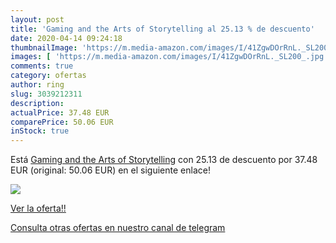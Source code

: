 ```yaml
---
layout: post
title: 'Gaming and the Arts of Storytelling al 25.13 % de descuento'
date: 2020-04-14 09:24:18
thumbnailImage: 'https://m.media-amazon.com/images/I/41ZgwDOrRnL._SL200_.jpg'
images: [ 'https://m.media-amazon.com/images/I/41ZgwDOrRnL._SL200_.jpg' ]
comments: true
category: ofertas
author: ring
slug: 3039212311
description:
actualPrice: 37.48 EUR
comparePrice: 50.06 EUR
inStock: true
---
```


Está [Gaming and the Arts of Storytelling](https://www.amazon.es/dp/3039212311/?tag=redken-21) con 25.13 de descuento por 37.48 EUR (original: 50.06 EUR) en el siguiente enlace!

[![](https://m.media-amazon.com/images/I/41ZgwDOrRnL._SL200_.jpg)](https://www.amazon.es/dp/3039212311/?tag=redken-21)

[Ver la oferta!!](https://www.amazon.es/dp/3039212311/?tag=redken-21)

[Consulta otras ofertas en nuestro canal de telegram](https://t.me/s/ofertas25)
